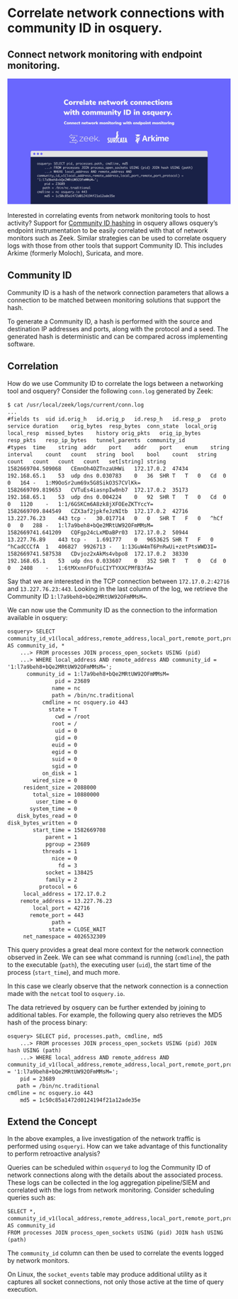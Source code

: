 # Correlate network connections with community ID in osquery.

## Connect network monitoring with endpoint monitoring.

![Correlate network connections with community ID in osquery](../website/assets/images/articles/correlate-network-connections-with-community-id-in-osquery-cover-800x502@2x.jpeg)


Interested in correlating events from network monitoring tools to host activity? Support for [Community ID hashing](https://github.com/corelight/community-id-spec) in osquery allows osquery’s endpoint instrumentation to be easily correlated with that of network monitors such as Zeek. Similar strategies can be used to correlate osquery logs with those from other tools that support Community ID. This includes Arkime (formerly Moloch), Suricata, and more.


## Community ID

Community ID is a hash of the network connection parameters that allows a connection to be matched between monitoring solutions that support the hash.

To generate a Community ID, a hash is performed with the source and destination IP addresses and ports, along with the protocol and a seed. The generated hash is deterministic and can be compared across implementing software.

## Correlation

How do we use Community ID to correlate the logs between a networking tool and osquery? Consider the following `conn.log` generated by Zeek:


```
$ cat /usr/local/zeek/logs/current/conn.log
...
#fields	ts	uid	id.orig_h	id.orig_p	id.resp_h	id.resp_p	proto	service	duration	orig_bytes	resp_bytes	conn_state	local_orig	local_resp	missed_bytes	history	orig_pkts	orig_ip_bytes	resp_pkts	resp_ip_bytes	tunnel_parents	community_id
#types	time	string	addr	port	addr	port	enum	string	interval	count	count	string	bool	bool	count	string	count	count	count	count	set[string]	string
1582669704.509068	CEmnOh4OZTnzaUHWi	172.17.0.2	47434	192.168.65.1	53	udp	dns	0.030783	0	36	SHR	T	T	0	Cd	0	0	164	-	1:M9OoSr2um69x5G8SikO3S7CVlKk=
1582669709.819653	CVTuEs4iasnpIw8nb7	172.17.0.2	35173	192.168.65.1	53	udp	dns	0.004224	0	92	SHR	T	T	0	Cd	0	0	1120	-	1:1/6GSKCm6A8zk8jXFOEeZKTYccY=
1582669709.844549	CZX3af2jpkfeJzNItb	172.17.0.2	42716	13.227.76.23	443	tcp	-	30.017714	0	0	SHR	T	F	0	^hCf	0	0	288	-	1:l7a9beh8+bQe2MRtUW92OFmMMsM=
1582669741.641209	CQFgp24cLxMDaBPr03	172.17.0.2	50944	13.227.76.89	443	tcp	-	1.691777	0	9653625	SHR	T	F	0	^hCadCCCfA	1	406827	9926713	-	1:13GuW4mT6PnRwUi+zetPtsWWD3I=
1582669741.587538	CDvjoz2xAkMs4vbpo8	172.17.0.2	38330	192.168.65.1	53	udp	dns	0.033607	0	352	SHR	T	T	0	Cd	0	0	2408	-	1:6tMXxnnFDfuiCIYTYXXCPMfB3fA=
```

Say that we are interested in the TCP connection between `172.17.0.2:42716` and `13.227.76.23:443`. Looking in the last column of the log, we retrieve the Community ID `1:l7a9beh8+bQe2MRtUW92OFmMMsM=`.

We can now use the Community ID as the connection to the information available in osquery:


```
osquery> SELECT community_id_v1(local_address,remote_address,local_port,remote_port,protocol) AS community_id, *
    ...> FROM processes JOIN process_open_sockets USING (pid)
    ...> WHERE local_address AND remote_address AND community_id = '1:l7a9beh8+bQe2MRtUW92OFmMMsM=';
      community_id = 1:l7a9beh8+bQe2MRtUW92OFmMMsM=
               pid = 23689
              name = nc
              path = /bin/nc.traditional
           cmdline = nc osquery.io 443
             state = T
               cwd = /root
              root = /
               uid = 0
               gid = 0
              euid = 0
              egid = 0
              suid = 0
              sgid = 0
           on_disk = 1
        wired_size = 0
     resident_size = 2088000
        total_size = 10880000
         user_time = 0
       system_time = 0
   disk_bytes_read = 0
disk_bytes_written = 0
        start_time = 1582669708
            parent = 1
            pgroup = 23689
           threads = 1
              nice = 0
                fd = 3
            socket = 138425
            family = 2
          protocol = 6
     local_address = 172.17.0.2
    remote_address = 13.227.76.23
        local_port = 42716
       remote_port = 443
              path =
             state = CLOSE_WAIT
     net_namespace = 4026532309
```

This query provides a great deal more context for the network connection observed in Zeek. We can see what command is running (`cmdline`), the path to the executable (`path`), the executing user (`uid`), the start time of the process (`start_time`), and much more.

In this case we clearly observe that the network connection is a connection made with the `netcat` tool to `osquery.io`.

The data retrieved by osquery can be further extended by joining to additional tables. For example, the following query also retrieves the MD5 hash of the process binary:


```
osquery> SELECT pid, processes.path, cmdline, md5
    ...> FROM processes JOIN process_open_sockets USING (pid) JOIN hash USING (path)
    ...> WHERE local_address AND remote_address AND community_id_v1(local_address,remote_address,local_port,remote_port,protocol) = '1:l7a9beh8+bQe2MRtUW92OFmMMsM=';
    pid = 23689
   path = /bin/nc.traditional
cmdline = nc osquery.io 443
    md5 = 1c50c85a1472d0124194f21a12ade35e
```

## Extend the Concept

In the above examples, a live investigation of the network traffic is performed using `osqueryi`. How can we take advantage of this functionality to perform retroactive analysis?

Queries can be scheduled within `osqueryd` to log the Community ID of network connections along with the details about the associated process. These logs can be collected in the log aggregation pipeline/SIEM and correlated with the logs from network monitoring. Consider scheduling queries such as:


```
SELECT *, community_id_v1(local_address,remote_address,local_port,remote_port,protocol) AS community_id 
FROM processes JOIN process_open_sockets USING (pid) JOIN hash USING (path)
```

The `community_id` column can then be used to correlate the events logged by network monitors.

On Linux, the `socket_events` table may produce additional utility as it captures all socket connections, not only those active at the time of query execution.


<meta name="category" value="product">
<meta name="authorFullName" value="Zach Wasserman">
<meta name="authorGitHubUsername" value="zachwass">
<meta name="publishedOn" value="2021-06-02">
<meta name="articleTitle" value="Correlate network connections with community ID in osquery.">
<meta name="articleImageUrl" value="../website/assets/images/articles/correlate-network-connections-with-community-id-in-osquery-cover-800x502@2x.jpeg">